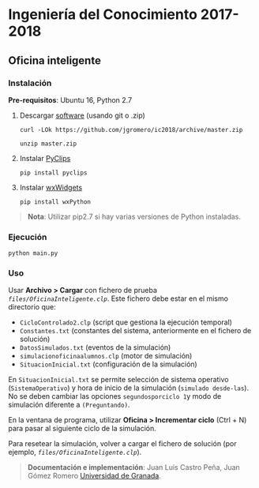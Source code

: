 # Ingeniería del Conocimiento 2017-2018

## Oficina inteligente

### Instalación

**Pre-requisitos**: Ubuntu 16, Python 2.7

1. Descargar [software](https://github.com/jgromero/ic2018) (usando git o .zip)

    `curl -LOk https://github.com/jgromero/ic2018/archive/master.zip`
    
    `unzip master.zip`

2. Instalar [PyClips](http://pyclips.sourceforge.net/web/)

    `pip install pyclips`

3. Instalar [wxWidgets](https://wxpython.org)

    `pip install wxPython`

> **Nota**: Utilizar pip2.7 si hay varias versiones de Python instaladas.

### Ejecución

    python main.py

### Uso
Usar **Archivo > Cargar** con fichero de prueba *`files/OficinaInteligente.clp`*. Este fichero debe estar en el mismo directorio que:

- `CicloControlado2.clp` (script que gestiona la ejecución temporal)
- `Constantes.txt` (constantes del sistema, anteriormente en el fichero de solución)
- `DatosSimulados.txt` (eventos de la simulación)
- `simulacionoficinaalumnos.clp` (motor de simulación)
- `SituacionInicial.txt` (configuración de la simulación)

En `SituacionInicial.txt` se permite selección de sistema operativo (`SistemaOperativo`) y hora de inicio de la simulación (`simulado desde-las`). No se deben cambiar las opciones `segundosporciclo 1`y modo de simulación diferente a `(Preguntando)`.

En la ventana de programa, utilizar **Oficina > Incrementar ciclo** (Ctrl + N) para pasar al siguiente ciclo de la simulación.

Para resetear la simulación, volver a cargar el fichero de solución (por ejemplo, *`files/OficinaInteligente.clp`*).

> **Documentación e implementación**: Juan Luis Castro Peña, Juan Gómez Romero [Universidad de Granada](http://www.ugr.es).